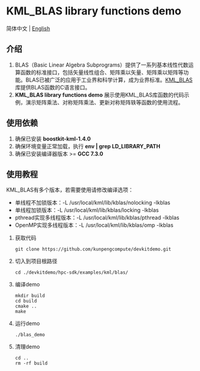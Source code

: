 # **KML_BLAS library functions demo**

简体中文 | [English](README_en.md)

## 介绍

1. BLAS（Basic Linear Algebra
   Subprograms）提供了一系列基本线性代数运算函数的标准接口，包括矢量线性组合、矩阵乘以矢量、矩阵乘以矩阵等功能。BLAS已被广泛的应用于工业界和科学计算，成为业界标准。[KML_BLAS](https://www.hikunpeng.com/document/detail/zh/kunpengaccel/math-lib/devg-kml/kunpengaccel_kml_16_0012.html)
   库提供BLAS函数的C语言接口。
2. **KML_BLAS library functions demo** 展示使用KML_BLAS库函数的代码示例，演示矩阵乘法、对称矩阵乘法、更新对称矩阵轶等函数的使用流程。

## 使用依赖

1. 确保已安装 **boostkit-kml-1.4.0**
2. 确保环境变量正常加载，执行 **env | grep LD_LIBRARY_PATH**
3. 确保已安装编译器版本 >= **GCC 7.3.0**

## 使用教程

KML_BLAS有多个版本，若需要使用请修改编译选项：
- 单线程不加锁版本：-L /usr/local/kml/lib/kblas/nolocking -lkblas
- 单线程加锁版本：-L /usr/local/kml/lib/kblas/locking -lkblas
- pthread实现多线程版本：-L /usr/local/kml/lib/kblas/pthread -lkblas
- OpenMP实现多线程版本：-L /usr/local/kml/lib/kblas/omp -lkblas

1. 获取代码

   ```shell
   git clone https://github.com/kunpengcompute/devkitdemo.git
   ```

2. 切入到项目根路径

   ```shell
   cd ./devkitdemo/hpc-sdk/examples/kml/blas/
   ```

3. 编译demo

   ```shell
   mkdir build
   cd build
   cmake ..
   make
   ```

4. 运行demo

   ```shell
   ./blas_demo
   ```

5. 清理demo

   ```shell
   cd ..
   rm -rf build
   ```